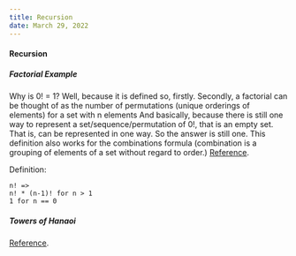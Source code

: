 ```yaml
---
title: Recursion
date: March 29, 2022
---
```


<article id="Recursion">

#### Recursion

##### Factorial Example

Why is 0! = 1? 
Well, because it is defined so, firstly. 
Secondly, a factorial can be thought of as the number of permutations (unique orderings of elements) for a set with n elements 
And basically, because there is still one way to represent a set/sequence/permutation of 0!, that is an empty set. That is, can be represented in one way. So the answer is still one. 
This definition also works for the combinations formula (combination is a grouping of elements of a set without regard to order.)
[Reference](https://www.thoughtco.com/why-does-zero-factorial-equal-one-3126598 "Reference").

Definition: 

    n! => 
    n! * (n-1)! for n > 1 
    1 for n == 0 


##### Towers of Hanaoi
[Reference](https://sleeplessafternoon.wordpress.com/2013/03/26/examples-of-recursion-the-good-the-bad-and-the-silly/ "Reference").

</article>